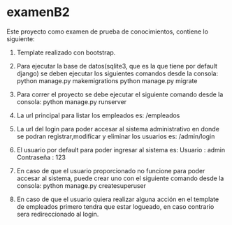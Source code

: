 # examenB2

Este proyecto como examen de prueba de conocimientos, contiene lo siguiente:

1. Template realizado con bootstrap.



2. Para ejecutar la base de datos(sqlite3, que es la que tiene por default django) se deben ejecutar los siguientes comandos desde la consola:
   python manage.py makemigrations
   python manage.py migrate


3. Para correr el proyecto se debe ejecutar el siguiente comando desde la consola:
   python manage.py runserver



4. La url principal para listar los empleados es:
   /empleados



5. La url del login para poder accesar al sistema administrativo en donde se podran registrar,modificar y eliminar los usuarios es:
   /admin/login



6. El usuario por default para poder ingresar al sistema es:
   Usuario : admin
   Contraseña : 123
 
 

7. En caso de que el usuario proporcionado no funcione para poder accesar al sistema, puede crear uno con el siguiente comando desde la consola:
   python manage.py createsuperuser
 
 
 
8. En caso de que el usuario quiera realizar alguna acción en el template de empleados primero tendra que estar
   logueado, en caso contrario sera redireccionado al login.
